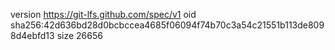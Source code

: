 version https://git-lfs.github.com/spec/v1
oid sha256:42d636bd28d0bcbccea4685f06094f74b70c3a54c21551b113de8098d4ebfd13
size 26656
